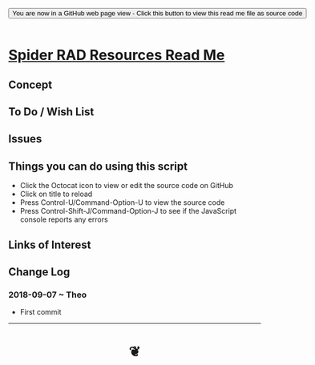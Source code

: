 
<span style=display:none; >[You are now in a GitHub source code view - click this link to view Read Me file as a web page]( https://www.ladybug.tools/spider-rad-rources/#README.md "View file as a web page." ) </span>

<div><input type=button class = "btn btn-secondary btn-sm" onclick=window.location.href="httprs://www.ladybug.tools/spider-rad-rources/"
value="You are now in a GitHub web page view - Click this button to view this read me file as source code" ></div>

<br>

# [Spider RAD Resources Read Me]( #xxxxx/REArDME.md )

<!--
<iframe src=https://www.ladybug.tools/spider-rad-rources/xxxxx.html width=100% height=500px >Iframes are not viewable in GitHub source code views</iframe>
_<small>Spider RAD Resources</small>_

## Full Screen: [Spider RAD Resources]( https://www.ladybug.tools/spider-rad-rources/xxxxx.html )
-->


## Concept


## To Do / Wish List


## Issues


## Things you can do using this script

* Click the Octocat icon to view or edit the source code on GitHub
* Click on title to reload
* Press Control-U/Command-Option-U to view the source code
* Press Control-Shift-J/Command-Option-J to see if the JavaScript console reports any errors


## Links of Interest


## Change Log

### 2018-09-07 ~ Theo

* First commit


***

# <center title="hello!" ><a href=javascript:window.scrollTo(0,0); style=text-decoration:none; > ❦ </a></center>

